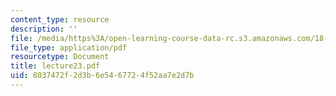```yaml
---
content_type: resource
description: ''
file: /media/https%3A/open-learning-course-data-rc.s3.amazonaws.com/18-366-random-walks-and-diffusion-fall-2006/8037472f2d3b6e5467724f52aa7e2d7b_lecture23.pdf
file_type: application/pdf
resourcetype: Document
title: lecture23.pdf
uid: 8037472f-2d3b-6e54-6772-4f52aa7e2d7b
---
```

